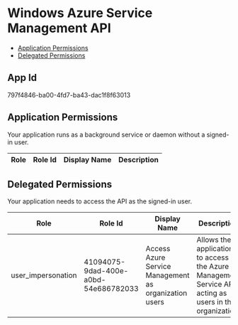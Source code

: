 # Windows Azure Service Management API
- [Application Permissions](#application-permissions)
- [Delegated Permissions](#delegated-permissions)

## App Id
797f4846-ba00-4fd7-ba43-dac1f8f63013

## Application Permissions
Your application runs as a background service or daemon without a signed-in user.

| Role | Role Id | Display Name | Description |
|---|---|---|---|

## Delegated Permissions
Your application needs to access the API as the signed-in user. 

| Role | Role Id | Display Name | Description |
|---|---|---|---|
| user_impersonation | 41094075-9dad-400e-a0bd-54e686782033 | Access Azure Service Management as organization users | Allows the application to access the Azure Management Service API acting as users in the organization. |

